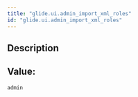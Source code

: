 ```yaml
---
title: "glide.ui.admin_import_xml_roles"
id: "glide.ui.admin_import_xml_roles"
---
```

## Description



## Value: 
```
admin
```